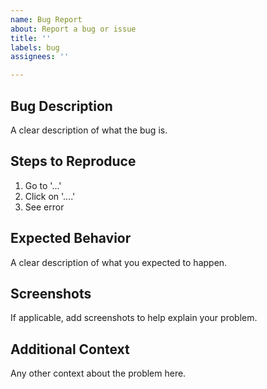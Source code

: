 ```yaml
---
name: Bug Report
about: Report a bug or issue
title: ''
labels: bug
assignees: ''

---
```


## Bug Description
A clear description of what the bug is.

## Steps to Reproduce
1. Go to '...'
2. Click on '....'
3. See error

## Expected Behavior
A clear description of what you expected to happen.

## Screenshots
If applicable, add screenshots to help explain your problem.

## Additional Context
Any other context about the problem here.